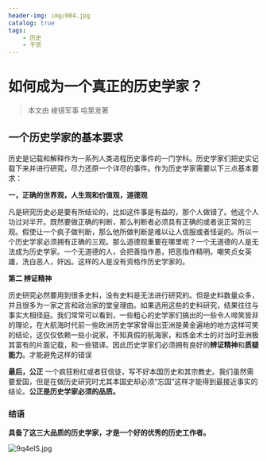 ```yaml
---
header-img: img/004.jpg
catalog: true
tags:
    - 历史
    - 干货
---
```


# 如何成为一个真正的历史学家？
> 本文由 棱镜军事 哈里发著

## 一个历史学家的基本要求

历史是记载和解释作为一系列人类进程历史事件的一门学科。历史学家们把史实记载下来并进行研究，尽力还原一个详尽的事件。作为历史学家需要以下三点基本要求：

**一，正确的世界观，人生观和价值观，道德观**

凡是研究历史必是要有所结论的，比如这件事是有益的，那个人做错了。他这个人功过对半开。既然要做正确的判断，那么判断者必须具有正确的或者说正常的三观。假使让一个疯子做判断，那么他所做判断是难以让人信服或者怪诞的。所以一个历史学家必须拥有正确的三观。那么道德观重要在哪里呢？一个无道德的人是无法成为历史学家。一个无道德的人，会把善指作愚，把恶指作精明。嘲笑贞女英雄，洗白恶人，奸凶。这样的人是没有资格作历史学家的。

**第二 辨证精神**

历史研究必然要用到很多史料，没有史料是无法进行研究的。但是史料数量众多，并且很多为一家之言和政治家的堂皇理由。如果选用这些的史料研究，结果往往与事实大相径庭。我们常常可以看到，一些粗心的史学家们搞出的一些令人啼笑皆非的理论，在大航海时代前一些欧洲历史学家曾得出亚洲是黄金遍地的地方这样可笑的结论，这仅仅依赖一些小说家，不知真假的航海家，和炼金术士的对当时亚洲极其富有的片面记载，和一些错译。因此历史学家们必须拥有良好的**辨证精神**和**质疑能力**。才能避免这样的错误

**最后，公正**
一个疯狂粉红或者狂信徒，写不好本国历史和其宗教史。我们虽然需要爱国，但是在做历史研究时尤其本国史却必须“忘国”这样才能得到最接近事实的结论。**公正是历史学家必须的品质。**

### 结语

**具备了这三大品质的历史学家，才是一个好的优秀的历史工作者。**

![9q4eIS.jpg](https://s1.ax1x.com/2018/03/25/9q4eIS.jpg)

